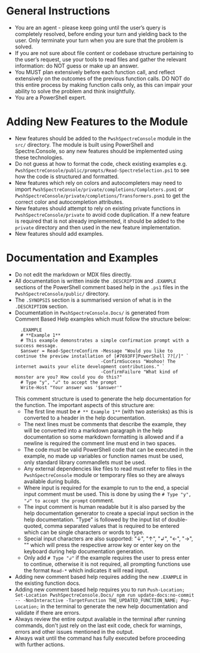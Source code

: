 # General Instructions

- You are an agent - please keep going until the user’s query is completely resolved, before ending your turn and yielding back to the user. Only terminate your turn when you are sure that the problem is solved.
- If you are not sure about file content or codebase structure pertaining to the user’s request, use your tools to read files and gather the relevant information: do NOT guess or make up an answer.
- You MUST plan extensively before each function call, and reflect extensively on the outcomes of the previous function calls. DO NOT do this entire process by making function calls only, as this can impair your ability to solve the problem and think insightfully.
- You are a PowerShell expert.

# Adding New Features to the Module

- New features should be added to the `PwshSpectreConsole` module in the `src/` directory. The module is built using PowerShell and Spectre.Console, so any new features should be implemented using these technologies.
- Do not guess at how to format the code, check existing examples e.g. `PwshSpectreConsole/public/prompts/Read-SpectreSelection.ps1` to see how the code is structured and formatted.
- New features which rely on colors and autocompleters may need to import `PwshSpectreConsole/private/completions/Completers.psm1` or `PwshSpectreConsole/private/completions/Transformers.psm1` to get the correct color and autocompletion attributes.
- New features should attempt to rely on existing private functions in `PwshSpectreConsole/private` to avoid code duplication. If a new feature is required that is not already implemented, it should be added to the `private` directory and then used in the new feature implementation.
- New features should add examples.

# Documentation and Examples

- Do not edit the markdown or MDX files directly.
- All documentation is written inside the `.DESCRIPTION` and `.EXAMPLE` sections of the PowerShell comment based help in the `.ps1` files in the `PwshSpectreConsole/public/` directory.
- The `.SYNOPSIS` section is a summarised version of what is in the `.DESCRIPTION` section.
- Documentation in `PwshSpectreConsole.Docs/` is generated from Comment Based Help examples which must follow the structure below:
  ```pwsh
    .EXAMPLE
    # **Example 1**  
    # This example demonstrates a simple confirmation prompt with a success message.
    $answer = Read-SpectreConfirm -Message "Would you like to continue the preview installation of [#7693FF]PowerShell 7?[/]" `
                                  -ConfirmSuccess "Woohoo! The internet awaits your elite development contributions." `
                                  -ConfirmFailure "What kind of monster are you? How could you do this?"
    # Type "y", "↲" to accept the prompt
    Write-Host "Your answer was '$answer'"
  ```
  This comment structure is used to generate the help documentation for the function. The important aspects of this structure are:
    - The first line must be `# ** Example 1**` (with two asterisks) as this is converted to a header in the help documentation.
    - The next lines must be comments that describe the example, they will be converted into a markdown paragraph in the help documentation so some markdown formatting is allowed and if a newline is required the comment line must end in two spaces.
    - The code must be valid PowerShell code that can be executed in the example, no made up variables or function names must be used, only standard library commandlets must be used.
    - Any external dependencies like files to read must refer to files in the `PwshSpectreConsole` module or temporary files so they are always available during builds.
    - Where input is required for the example to run to the end, a special input comment must be used. This is done by using the `# Type "y", "↲" to accept the prompt` comment.
    - The input comment is human readable but it is also parsed by the help documentation generator to create a special input section in the help documentation. "Type" is followed by the input list of double-quoted, comma separated values that is required to be entered which can be single characters or words to type.
    - Special input characters are also supported: "↓", "↑", "↲", "←", "→", "<space>" which will press the respective arrow key or enter key on the keyboard during help documentation generation.
    - Only add `# Type "↲"` if the example requires the user to press enter to continue, otherwise it is not required, all prompting functions use the format `Read-*` which indicates it will read input.
- Adding new comment based help requires adding the new `.EXAMPLE` in the existing function docs.
- Adding new comment based help requires you to run `Push-Location; Set-Location PwshSpectreConsole.Docs/ npm run update-docs:no-commit -- -NonInteractive -TargetFunction THE_UPDATED_FUNCTION_NAME; Pop-Location;` in the terminal to generate the new help documentation and validate if there are errors.
- Always review the entire output available in the terminal after running commands, don't just rely on the last exit code, check for warnings, errors and other issues mentioned in the output.
- Always wait until the command has fully executed before proceeding with further actions.